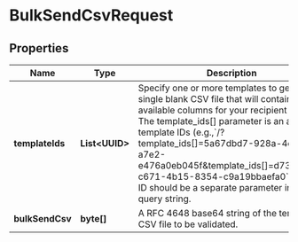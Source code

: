 

# BulkSendCsvRequest


## Properties

| Name | Type | Description | Notes |
|------------ | ------------- | ------------- | -------------|
|**templateIds** | **List&lt;UUID&gt;** | Specify one or more templates to generate a single blank CSV file that will contain available columns for your recipient data. The template_ids[] parameter is an array of template IDs (e.g.,&#x60;/?template_ids[]&#x3D;5a67dbd7-928a-4ea0-a7e2-e476a0eb045f&amp;template_ids[]&#x3D;d7315111-c671-4b15-8354-c9a19bbaefa0&#x60;). Each ID should be a separate parameter in the query string. |  |
|**bulkSendCsv** | **byte[]** | A RFC 4648 base64 string of the template CSV file to be validated. |  |



